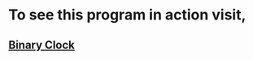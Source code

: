# To see this program in action visit, #
## [Binary Clock][binaryclock] ##





[binaryclock]: https://mikej.tech/index.php/clock/
